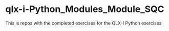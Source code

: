 # qlx-i-Python_Modules_Module_SQC
This is repos with the completed exercises for the QLX-I Python exercises
